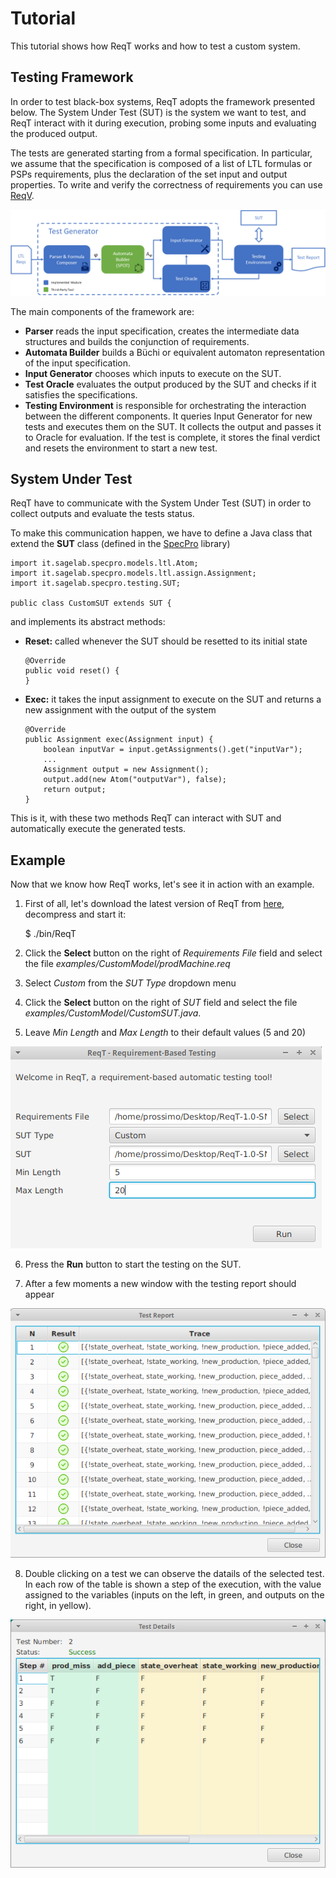 # Tutorial

This tutorial shows how ReqT works and how to test a custom system.

## Testing Framework

In order to test black-box systems, ReqT adopts the framework presented below.
The System Under Test (SUT) is the system we want to test, and ReqT interact with it during execution, probing some 
inputs and evaluating the produced output.

The tests are generated starting from a formal specification.
In particular, we assume that
the specification is composed of a list of LTL formulas or PSPs requirements, plus the declaration 
of the set input and output properties.
To write and verify the correctness of requirements you can use [ReqV](https://gitlab.sagelab.it/sage/ReqV).

![framework](imgs/testing-framework.png)

The main components of the framework are:

- **Parser** reads the input specification, creates the intermediate data structures
and builds the conjunction of requirements.
- **Automata Builder** builds a Büchi or equivalent automaton representation of
the input specification.
- **Input Generator** chooses which inputs to execute on the SUT.
- **Test Oracle** evaluates the output produced by the SUT and checks if it satisfies the specifications.
- **Testing Environment** is responsible for orchestrating the interaction between the
different components. It queries Input Generator for new tests and executes them
on the SUT. It collects the output and passes it to Oracle for evaluation. If the
test is complete, it stores the final verdict and resets the environment to start a
new test.

## System Under Test

ReqT have to communicate with the System Under Test (SUT) in order to collect outputs and evaluate the tests status.

To make this communication happen, we have to define a Java class that extend the **SUT** class (defined in 
the [SpecPro](https://gitlab.sagelab.it/sage/SpecPro) library)

    import it.sagelab.specpro.models.ltl.Atom;
    import it.sagelab.specpro.models.ltl.assign.Assignment;
    import it.sagelab.specpro.testing.SUT;
    
    public class CustomSUT extends SUT {
    
and implements its abstract methods:
 
 - **Reset:** called whenever the SUT should be resetted to its initial state
 
    
       @Override
       public void reset() {
       }
    
    
 - **Exec:** it takes the input assignment to execute on the SUT and returns a new assignment with the output
 of the system

       @Override
       public Assignment exec(Assignment input) {
           boolean inputVar = input.getAssignments().get("inputVar");
           ...
           Assignment output = new Assignment();
           output.add(new Atom("outputVar"), false);
           return output;
       }
     
This is it, with these two methods ReqT can interact with SUT and automatically execute the generated tests.

## Example

Now that we know how ReqT works, let's see it in action with an example. 

1) First of all, let's download the latest version of ReqT from [here](../dist), decompress and start it:

    $ ./bin/ReqT
    
2) Click the **Select** button on the right of *Requirements File* field and select the file *examples/CustomModel/prodMachine.req*

3) Select *Custom* from the *SUT Type* dropdown menu

4) Click the **Select** button on the right of *SUT* field and select the file *examples/CustomModel/CustomSUT.java*.

5) Leave *Min Length* and *Max Length* to their default values (5 and 20)

![ReqT Main Window](imgs/reqt1.png)

6) Press the **Run** button to start the testing on the SUT.

7) After a few moments a new window with the testing report should appear

![ReqT Report Window](imgs/reqt2.png)

8) Double clicking on a test we can observe the datails of the selected test. In each row of the table 
is shown a step of the execution, with the value assigned to the variables (inputs on the left, in green, and outputs on the right, in yellow).

![ReqT Test Details Window](imgs/reqt3.png)
    

